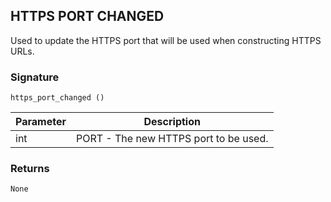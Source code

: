 ## HTTPS PORT CHANGED

Used to update the HTTPS port that will be used when constructing HTTPS URLs.


### Signature

`https_port_changed ()`


| Parameter | Description |
| --- | --- |
| int | PORT - The new HTTPS port to be used. |

### Returns

`None`
